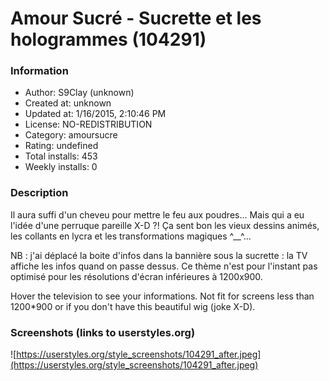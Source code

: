 # Amour Sucré - Sucrette et les hologrammes (104291)

### Information
- Author: S9Clay (unknown)
- Created at: unknown
- Updated at: 1/16/2015, 2:10:46 PM
- License: NO-REDISTRIBUTION
- Category: amoursucre
- Rating: undefined
- Total installs: 453
- Weekly installs: 0


### Description
Il aura suffi d'un cheveu pour mettre le feu aux poudres... Mais qui a eu l'idée d'une perruque pareille X-D ?! Ça sent bon les vieux dessins animés, les collants en lycra et les transformations magiques ^__^...

NB : j'ai déplacé la boite d'infos dans la bannière sous la sucrette : la TV affiche les infos quand on passe dessus. Ce thème n'est pour l'instant pas optimisé pour les résolutions d'écran inférieures à 1200x900.

Hover the television to see your informations. Not fit for screens less than 1200*900 or if you don't have this beautiful wig (joke X-D).


### Screenshots (links to userstyles.org)
![https://userstyles.org/style_screenshots/104291_after.jpeg](https://userstyles.org/style_screenshots/104291_after.jpeg)


